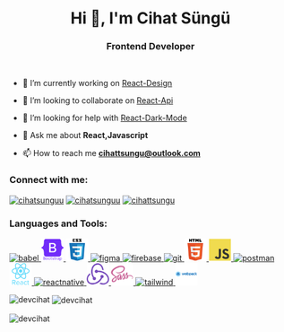 <h1 align="center">Hi 👋, I'm Cihat Süngü</h1>
<h3 align="center">Frontend Developer</h3>

<script src="https://unpkg.com/@lottiefiles/lottie-player@latest/dist/lottie-player.js"></script>
<lottie-player src="https://assets4.lottiefiles.com/packages/lf20_47dwpmff.json"  background="transparent"  speed="1"  style="width: 300px; height: 300px;"  loop  autoplay></lottie-player>

<p align="left"> <a href="https://twitter.com/" target="blank"><img src="https://img.shields.io/twitter/follow/?logo=twitter&style=for-the-badge" alt="" /></a> </p>

- 🔭 I’m currently working on [React-Design](https://github.com/devcihat/react-design)

- 👯 I’m looking to collaborate on [React-Api](https://github.com/devcihat/react-Api)

- 🤝 I’m looking for help with [React-Dark-Mode](https://github.com/devcihat/react-dark-mode)

- 💬 Ask me about **React,Javascript**

- 📫 How to reach me **cihattsungu@outlook.com**

<h3 align="left">Connect with me:</h3>
<p align="left">
<a href="https://linkedin.com/in/cihatsunguu" target="blank"><img align="center" src="https://cdn.jsdelivr.net/npm/simple-icons@3.0.1/icons/linkedin.svg" alt="cihatsunguu" height="30" width="40" /></a>
<a href="https://instagram.com/cihatsunguu" target="blank"><img align="center" src="https://cdn.jsdelivr.net/npm/simple-icons@3.0.1/icons/instagram.svg" alt="cihatsunguu" height="30" width="40" /></a>
<a href="https://www.hackerrank.com/cihattsungu" target="blank"><img align="center" src="https://cdn.jsdelivr.net/npm/simple-icons@3.0.1/icons/hackerrank.svg" alt="cihattsungu" height="30" width="40" /></a>
</p>

<h3 align="left">Languages and Tools:</h3>
<p align="left"> <a href="https://babeljs.io/" target="_blank"> <img src="https://www.vectorlogo.zone/logos/babeljs/babeljs-icon.svg" alt="babel" width="40" height="40"/> </a> <a href="https://getbootstrap.com" target="_blank"> <img src="https://raw.githubusercontent.com/devicons/devicon/master/icons/bootstrap/bootstrap-plain-wordmark.svg" alt="bootstrap" width="40" height="40"/> </a> <a href="https://www.w3schools.com/css/" target="_blank"> <img src="https://raw.githubusercontent.com/devicons/devicon/master/icons/css3/css3-original-wordmark.svg" alt="css3" width="40" height="40"/> </a> <a href="https://www.figma.com/" target="_blank"> <img src="https://www.vectorlogo.zone/logos/figma/figma-icon.svg" alt="figma" width="40" height="40"/> </a> <a href="https://firebase.google.com/" target="_blank"> <img src="https://www.vectorlogo.zone/logos/firebase/firebase-icon.svg" alt="firebase" width="40" height="40"/> </a> <a href="https://git-scm.com/" target="_blank"> <img src="https://www.vectorlogo.zone/logos/git-scm/git-scm-icon.svg" alt="git" width="40" height="40"/> </a> <a href="https://www.w3.org/html/" target="_blank"> <img src="https://raw.githubusercontent.com/devicons/devicon/master/icons/html5/html5-original-wordmark.svg" alt="html5" width="40" height="40"/> </a> <a href="https://developer.mozilla.org/en-US/docs/Web/JavaScript" target="_blank"> <img src="https://raw.githubusercontent.com/devicons/devicon/master/icons/javascript/javascript-original.svg" alt="javascript" width="40" height="40"/> </a> <a href="https://postman.com" target="_blank"> <img src="https://www.vectorlogo.zone/logos/getpostman/getpostman-icon.svg" alt="postman" width="40" height="40"/> </a> <a href="https://reactjs.org/" target="_blank"> <img src="https://raw.githubusercontent.com/devicons/devicon/master/icons/react/react-original-wordmark.svg" alt="react" width="40" height="40"/> </a> <a href="https://reactnative.dev/" target="_blank"> <img src="https://reactnative.dev/img/header_logo.svg" alt="reactnative" width="40" height="40"/> </a> <a href="https://redux.js.org" target="_blank"> <img src="https://raw.githubusercontent.com/devicons/devicon/master/icons/redux/redux-original.svg" alt="redux" width="40" height="40"/> </a> <a href="https://sass-lang.com" target="_blank"> <img src="https://raw.githubusercontent.com/devicons/devicon/master/icons/sass/sass-original.svg" alt="sass" width="40" height="40"/> </a> <a href="https://tailwindcss.com/" target="_blank"> <img src="https://www.vectorlogo.zone/logos/tailwindcss/tailwindcss-icon.svg" alt="tailwind" width="40" height="40"/> </a> <a href="https://webpack.js.org" target="_blank"> <img src="https://raw.githubusercontent.com/devicons/devicon/d00d0969292a6569d45b06d3f350f463a0107b0d/icons/webpack/webpack-original-wordmark.svg" alt="webpack" width="40" height="40"/> </a> </p>

<p><img align="left" src="https://github-readme-stats.vercel.app/api/top-langs?username=devcihat&show_icons=true&locale=en&layout=compact" alt="devcihat" /></p>

<p>&nbsp;<img align="center" src="https://github-readme-stats.vercel.app/api?username=devcihat&show_icons=true&locale=en" alt="devcihat" /></p>

<p><img align="center" src="https://github-readme-streak-stats.herokuapp.com/?user=devcihat&" alt="devcihat" /></p>

